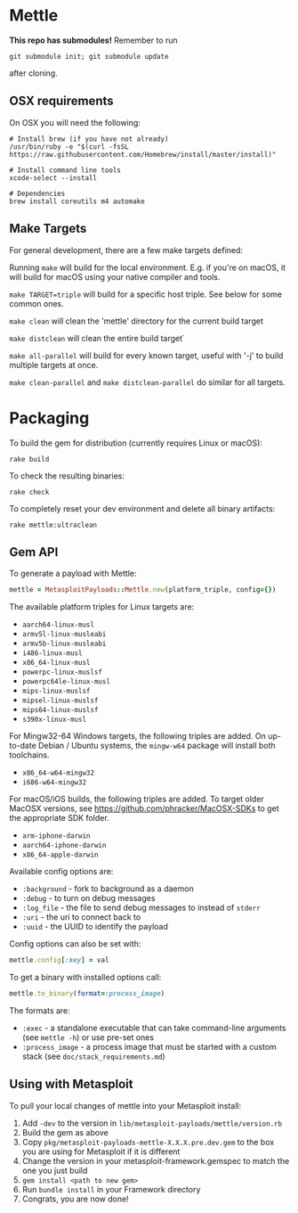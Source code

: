 Mettle
======

**This repo has submodules!** Remember to run
```
git submodule init; git submodule update
```
after cloning.

OSX requirements
------------

On OSX you will need the following:
```
# Install brew (if you have not already)
/usr/bin/ruby -e "$(curl -fsSL https://raw.githubusercontent.com/Homebrew/install/master/install)"

# Install command line tools
xcode-select --install

# Dependencies
brew install coreutils m4 automake
```

Make Targets
------------

For general development, there are a few make targets defined:

Running `make` will build for the local environment. E.g. if you're on macOS,
it will build for macOS using your native compiler and tools.

`make TARGET=triple` will build for a specific host triple. See below for some
common ones.

`make clean` will clean the 'mettle' directory for the current build target

`make distclean` will clean the entire build target`

`make all-parallel` will build for every known target, useful with '-j' to build multiple targets at once.

`make clean-parallel` and `make distclean-parallel` do similar for all targets.

Packaging
=========

To build the gem for distribution (currently requires Linux or macOS):

```
rake build
```

To check the resulting binaries:

```
rake check
```

To completely reset your dev environment and delete all binary artifacts:

```
rake mettle:ultraclean
```

Gem API
-------

To generate a payload with Mettle:
```ruby
mettle = MetasploitPayloads::Mettle.new(platform_triple, config={})
```

The available platform triples for Linux targets are:

* `aarch64-linux-musl`
* `armv5l-linux-musleabi`
* `armv5b-linux-musleabi`
* `i486-linux-musl`
* `x86_64-linux-musl`
* `powerpc-linux-muslsf`
* `powerpc64le-linux-musl`
* `mips-linux-muslsf`
* `mipsel-linux-muslsf`
* `mips64-linux-muslsf`
* `s390x-linux-musl`

For Mingw32-64 Windows targets, the following triples are added. On up-to-date
Debian / Ubuntu systems, the `mingw-w64` package will install both toolchains.

* `x86_64-w64-mingw32`
* `i686-w64-mingw32`

For macOS/iOS builds, the following triples are added. To target older MacOSX
versions, see https://github.com/phracker/MacOSX-SDKs to get the appropriate
SDK folder.

* `arm-iphone-darwin`
* `aarch64-iphone-darwin`
* `x86_64-apple-darwin`

Available config options are:
* `:background` - fork to background as a daemon
* `:debug` - to turn on debug messages
* `:log_file` - the file to send debug messages to instead of `stderr`
* `:uri` - the uri to connect back to
* `:uuid` - the UUID to identify the payload

Config options can also be set with:
```ruby
mettle.config[:key] = val
```

To get a binary with installed options call:
```ruby
mettle.to_binary(format=:process_image)
```

The formats are:
* `:exec` - a standalone executable that can take command-line arguments (see `mettle -h`) or use pre-set ones
* `:process_image` - a process image that must be started with a custom stack (see `doc/stack_requirements.md`)


Using with Metasploit
---------------------

To pull your local changes of mettle into your Metasploit install:

1. Add `-dev` to the version in `lib/metasploit-payloads/mettle/version.rb`
2. Build the gem as above
3. Copy `pkg/metasploit-payloads-mettle-X.X.X.pre.dev.gem` to the box you are using for Metasploit if it is different
4. Change the version in your metasploit-framework.gemspec to match the one you just build
5. `gem install <path to new gem>`
6. Run `bundle install` in your Framework directory
7. Congrats, you are now done!
